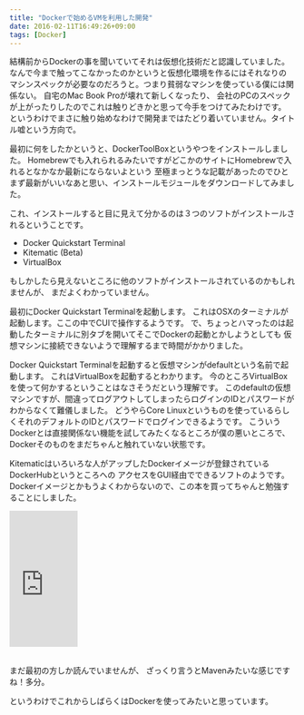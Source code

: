```yaml
---
title: "Dockerで始めるVMを利用した開発"
date: 2016-02-11T16:49:26+09:00
tags: [Docker] 
---
```

結構前からDockerの事を聞いていてそれは仮想化技術だと認識していました。
なんで今まで触ってこなかったのかというと仮想化環境を作るにはそれなりの
マシンスペックが必要なのだろうと。つまり貧弱なマシンを使っている僕には関係ない。
自宅のMac Book Proが壊れて新しくなったり、
会社のPCのスペックが上がったりしたのでこれは触りどきかと思って今手をつけてみたわけです。
というわけでまさに触り始めなわけで開発まではたどり着いていません。タイトル嘘という方向で。

<!-- MORE -->

最初に何をしたかというと、DockerToolBoxというやつをインストールしました。
Homebrewでも入れられるみたいですがどこかのサイトにHomebrewで入れるとなかなか最新にならないよという
至極まっとうな記載があったのでひとまず最新がいいなあと思い、インストールモジュールをダウンロードしてみました。

これ、インストールすると目に見えて分かるのは３つのソフトがインストールされるということです。

- Docker Quickstart Terminal
- Kitematic (Beta)
- VirtualBox

もしかしたら見えないところに他のソフトがインストールされているのかもしれませんが、
まだよくわかっていません。

最初にDocker Quickstart Terminalを起動します。
これはOSXのターミナルが起動します。ここの中でCUIで操作するようです。
で、ちょっとハマったのは起動したターミナルに別タブを開いてそこでDockerの起動とかしようとしても
仮想マシンに接続できないようで理解するまで時間がかかりました。

Docker Quickstart Terminalを起動すると仮想マシンがdefaultという名前で起動します。
これはVirtualBoxを起動するとわかります。
今のところVirtualBoxを使って何かするということはなさそうだという理解です。
このdefaultの仮想マシンですが、間違ってログアウトしてしまったらログインのIDとパスワードがわからなくて難儀しました。
どうやらCore Linuxというものを使っているらしくそれのデフォルトのIDとパスワードでログインできるようです。
こういうDockerとは直接関係ない機能を試してみたくなるところが僕の悪いところで、
Dockerそのものをまだちゃんと触れていない状態です。

Kitematicはいろいろな人がアップしたDockerイメージが登録されているDockerHubというところへの
アクセスをGUI経由でできるソフトのようです。
Dockerイメージとかもうよくわからないので、この本を買ってちゃんと勉強することにしました。

<iframe src="http://rcm-fe.amazon-adsystem.com/e/cm?lt1=_blank&bc1=FFFFFF&IS2=1&bg1=FFFFFF&fc1=000000&lc1=0000FF&t=moonwhaleblog-22&o=9&p=8&l=as1&m=amazon&f=ifr&ref=qf_sp_asin_til&asins=479814102X" style="width:120px;height:240px;" scrolling="no" marginwidth="0" marginheight="0" frameborder="0"></iframe>
<br/>
<br/>

まだ最初の方しか読んでいませんが、
ざっくり言うとMavenみたいな感じですね！多分。

というわけでこれからしばらくはDockerを使ってみたいと思っています。


